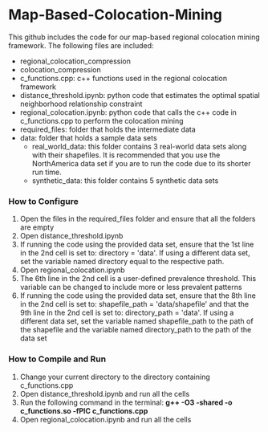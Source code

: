 # Map-Based-Colocation-Mining
This github includes the code for our map-based regional colocation mining framework.  The following files are included:
* regional_colocation_compression
* colocation_compression
* c_functions.cpp: c++ functions used in the regional colocation framework
* distance_threshold.ipynb: python code that estimates the optimal spatial neighborhood relationship constraint
* regional_colocation.ipynb: python code that calls the c++ code in c_functions.cpp to perform the colocation mining
* required_files: folder that holds the intermediate data
* data: folder that holds a sample data sets
  * real_world_data: this folder contains 3 real-world data sets along with their shapefiles.  It is recommended that you use the NorthAmerica data set if you are to run the code due to its shorter run time.
  * synthetic_data: this folder contains 5 synthetic data sets

### How to Configure
1. Open the files in the required_files folder and ensure that all the folders are empty
2. Open distance_threshold.ipynb
3. If running the code using the provided data set, ensure that the 1st line in the 2nd cell is set to: directory = 'data'.  If using a different data set, set the variable named directory equal to the respective path.
4. Open regional_colocation.ipynb
5. The 6th line in the 2nd cell is a user-defined prevalence threshold.  This variable can be changed to include more or less prevalent patterns
6. If running the code using the provided data set, ensure that the 8th line in the 2nd cell is set to: shapefile_path = 'data/shapefile' and that the 9th line in the 2nd cell is set to: directory_path = 'data'.  If using a different data set, set the variable named shapefile_path to the path of the shapefile and the variable named directory_path to the path of the data set

### How to Compile and Run
1. Change your current directory to the directory containing c_functions.cpp
2. Open distance_threshold.ipynb and run all the cells
3. Run the following command in the terminal: **g++ -O3 -shared -o c_functions.so -fPIC c_functions.cpp**
4. Open regional_colocation.ipynb and run all the cells
